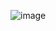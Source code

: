 ![image](https://user-images.githubusercontent.com/104370082/177061059-bfa247b6-5f42-4b56-ad9c-3b83e77dc7ee.png)
